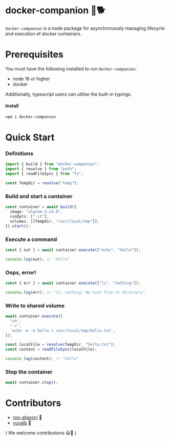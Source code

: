 # docker-companion 🐳🐕

`docker-companion` is a node package for asynchronously managing lifecycle and execution of docker containers.

# Prerequisites

You must have the following installed to run `docker-companion`:

- node 16 or higher
- docker

Additionally, typescript users can utilise the built-in typings.

#### Install

```sh
npm i docker-companion
```

# Quick Start

### Definitions

```ts
import { build } from "docker-companion";
import { resolve } from "path";
import { readFileSync } from "fs";

const TempDir = resolve("temp");
```

### Build and start a container

```ts
const container = await build({
  image: "alpine:3.14.0",
  runOpts: ["-it"],
  volumes: [[TempDir, "/usr/local/tmp"]],
}).start();
```

### Execute a command

```ts
const { out } = await container.execute(["echo", "hello"]);

console.log(out); // "hello"
```

### Oops, error!

```ts
const { err } = await container.execute(["ls", "nothing"]);

console.log(err); // "ls: nothing: No such file or directory"
```

### Write to shared volume

```ts
await container.execute([
  "sh",
  "-c",
  `echo -e -n hello > /usr/local/tmp/hello.txt`,
]);

const localFile = resolve(TempDir, "hello.txt");
const content = readFileSync(localFile);

console.log(content); // "hello"
```

### Stop the container

```ts
await container.stop();
```

# Contributors

- [ron-aharoni](https://github.com/ron-aharoni) 🦆
- [yuvalb](https://github.com/yuvalb) 🦜

( We welcome contributions 😃🎉 )
